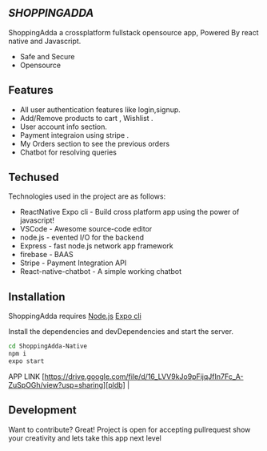 ## _SHOPPINGADDA_

ShoppingAdda a crossplatform fullstack opensource app,
Powered By react native and Javascript.

- Safe and Secure
- Opensource


## Features

- All user authentication features like login,signup.
- Add/Remove products to cart , Wishlist .
- User account info section.
- Payment integraion using stripe .
- My Orders section to see the previous orders
- Chatbot for resolving queries

## Techused

Technologies used in the project are as follows:

- ReactNative Expo cli - Build cross platform app using the power of javascript!
- VSCode - Awesome source-code editor
- node.js - evented I/O for the backend
- Express - fast node.js network app framework 
- firebase - BAAS
- Stripe - Payment Integration API
- React-native-chatbot - A simple working chatbot

## Installation

ShoppingAdda requires [Node.js](https://nodejs.org/) [Expo cli](https://docs.expo.dev/)

Install the dependencies and devDependencies and start the server.

```sh
cd ShoppingAdda-Native
npm i
expo start
```

APP LINK [https://drive.google.com/file/d/16_LVV9kJo9pFijqJfIn7Fc_A-ZuSpOGh/view?usp=sharing][pldb] |

## Development

Want to contribute? Great!
Project is open for accepting pullrequest show your creativity and lets take this app next level

[//]: # "These are reference links used in the body of this note and get stripped out when the markdown processor does its job. There is no need to format nicely because it shouldn't be seen. Thanks SO - http://stackoverflow.com/questions/4823468/store-comments-in-markdown-syntax"
[dill]: https://github.com/joemccann/dillinger
[git-repo-url]: https://github.com/joemccann/dillinger.git
[john gruber]: http://daringfireball.net
[df1]: http://daringfireball.net/projects/markdown/
[markdown-it]: https://github.com/markdown-it/markdown-it
[ace editor]: http://ace.ajax.org
[node.js]: http://nodejs.org
[twitter bootstrap]: http://twitter.github.com/bootstrap/
[jquery]: http://jquery.com
[@tjholowaychuk]: http://twitter.com/tjholowaychuk
[express]: http://expressjs.com
[angularjs]: http://angularjs.org
[gulp]: http://gulpjs.com
[pldb]: https://github.com/joemccann/dillinger/tree/master/plugins/dropbox/README.md
[plgh]: https://github.com/joemccann/dillinger/tree/master/plugins/github/README.md
[plgd]: https://github.com/joemccann/dillinger/tree/master/plugins/googledrive/README.md
[plod]: https://github.com/joemccann/dillinger/tree/master/plugins/onedrive/README.md
[plme]: https://github.com/joemccann/dillinger/tree/master/plugins/medium/README.md
[plga]: https://github.com/RahulHP/dillinger/blob/master/plugins/googleanalytics/README.md
